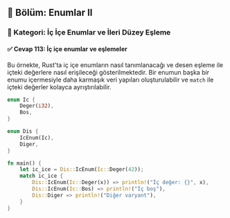## 📘 Bölüm: Enumlar II  
### 🔹 Kategori: İç İçe Enumlar ve İleri Düzey Eşleme  
#### ✅ Cevap 113: İç içe enumlar ve eşlemeler

Bu örnekte, Rust'ta iç içe enumların nasıl tanımlanacağı ve desen eşleme ile içteki değerlere nasıl erişileceği gösterilmektedir. Bir enumun başka bir enumu içermesiyle daha karmaşık veri yapıları oluşturulabilir ve `match` ile içteki değerler kolayca ayrıştırılabilir.

```rust
enum Ic {
    Deger(i32),
    Bos,
}

enum Dis {
    IcEnum(Ic),
    Diger,
}

fn main() {
    let ic_ice = Dis::IcEnum(Ic::Deger(42));
    match ic_ice {
        Dis::IcEnum(Ic::Deger(x)) => println!("İç değer: {}", x),
        Dis::IcEnum(Ic::Bos) => println!("İç boş"),
        Dis::Diger => println!("Diğer varyant"),
    }
}
```
